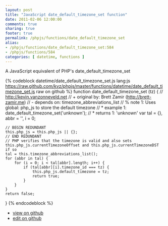 ```yaml
---
layout: post
title: "JavaScript date_default_timezone_set function"
date: 2011-02-06 12:00:00
comments: true
sharing: true
footer: true
permalink: /phpjs/functions/date_default_timezone_set
alias:
- /phpjs/functions/date_default_timezone_set:584
- /phpjs/functions/584
categories: [ datetime, functions ]
---
```

A JavaScript equivalent of PHP's date_default_timezone_set
<!-- more -->
{% codeblock datetime/date_default_timezone_set.js lang:js https://raw.github.com/kvz/phpjs/master/functions/datetime/date_default_timezone_set.js raw on github %}
function date_default_timezone_set (tz) {
    // http://kevin.vanzonneveld.net
    // +   original by: Brett Zamir (http://brett-zamir.me)
    // -    depends on: timezone_abbreviations_list
    // %        note 1: Uses global: php_js to store the default timezone
    // *     example 1: date_default_timezone_set('unknown');
    // *     returns 1: 'unknown'
    var tal = {},
        abbr = '',
        i = 0;

    // BEGIN REDUNDANT
    this.php_js = this.php_js || {};
    // END REDUNDANT
    // PHP verifies that the timezone is valid and also sets this.php_js.currentTimezoneOffset and this.php_js.currentTimezoneDST if so
    tal = this.timezone_abbreviations_list();
    for (abbr in tal) {
        for (i = 0; i < tal[abbr].length; i++) {
            if (tal[abbr][i].timezone_id === tz) {
                this.php_js.default_timezone = tz;
                return true;
            }
        }
    }
    return false;
}
{% endcodeblock %}
<ul>
 <li><a href="https://github.com/kvz/phpjs/blob/master/functions/datetime/date_default_timezone_set.js">view on github</a></li>
 <li><a href="https://github.com/kvz/phpjs/edit/master/functions/datetime/date_default_timezone_set.js">edit on github</a></li>
</ul>
